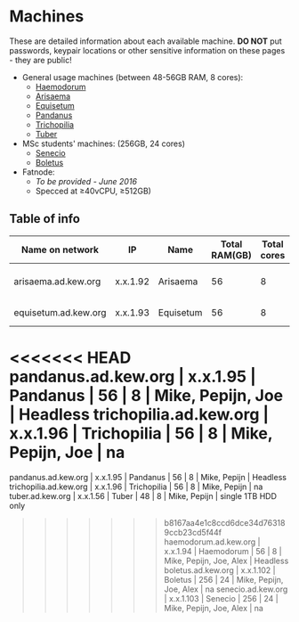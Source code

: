 # Machines

These are detailed information about each available machine. **DO NOT** put passwords, keypair locations or other sensitive information on these pages - they are public!

* General usage machines (between 48-56GB RAM, 8 cores):
  * [Haemodorum](machines/Haemodorum.md)
  * [Arisaema](machines/Arisaema.md)
  * [Equisetum](machines/Equisetum.md)
  * [Pandanus](machines/Pandanus.md)
  * [Trichopilia](machines/Trichopilia.md)
  * [Tuber](machines/Tuber.md)
* MSc students' machines: (256GB, 24 cores)
  * [Senecio](machines/Senecio.md)
  * [Boletus](machines/Boletus.md)
* Fatnode:
  * *To be provided - June 2016*
  * Specced at ≥40vCPU, ≥512GB) 

## Table of info

Name on network | IP  | Name | Total RAM(GB) | Total cores | Known SUdoers | Notes
--------------- | --- | ---- | ------------- | ----------- | ------------- | -----
arisaema.ad.kew.org | x.x.1.92 | Arisaema | 56 | 8 | Mike, Pepijn, Joe | na
equisetum.ad.kew.org | x.x.1.93 | Equisetum | 56 | 8 | Mike, Pepijn | na
<<<<<<< HEAD
pandanus.ad.kew.org | x.x.1.95 | Pandanus | 56 | 8 | Mike, Pepijn, Joe | Headless
trichopilia.ad.kew.org | x.x.1.96 | Trichopilia | 56 | 8 | Mike, Pepijn, Joe | na
=======
pandanus.ad.kew.org | x.x.1.95 | Pandanus | 56 | 8 | Mike, Pepijn | Headless
trichopilia.ad.kew.org | x.x.1.96 | Trichopilia | 56 | 8 | Mike, Pepijn | na
tuber.ad.kew.org | x.x.1.56 | Tuber | 48 | 8 | Mike, Pepijn | single 1TB HDD only
>>>>>>> b8167aa4e1c8ccd6dce34d763189ccb23cd5f44f
haemodorum.ad.kew.org | x.x.1.94 | Haemodorum | 56 | 8 | Mike, Pepijn, Joe, Alex | Headless
boletus.ad.kew.org | x.x.1.102 | Boletus | 256 | 24 | Mike, Pepijn, Joe, Alex | na
senecio.ad.kew.org | x.x.1.103 | Senecio | 256 | 24 | Mike, Pepijn, Joe, Alex | na

